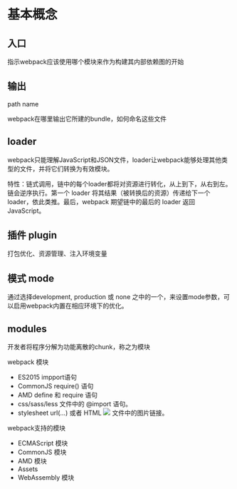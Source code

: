 # 基本概念
## 入口

指示webpack应该使用哪个模块来作为构建其内部依赖图的开始

## 输出
path name

webpack在哪里输出它所建的bundle，如何命名这些文件


## loader

webpack只能理解JavaScript和JSON文件，loader让webpack能够处理其他类型的文件，并将它们转换为有效模块。

特性：链式调用，链中的每个loader都将对资源进行转化，从上到下，从右到左。
链会逆序执行。第一个 loader 将其结果（被转换后的资源）传递给下一个 loader，依此类推。最后，webpack 期望链中的最后的 loader 返回 JavaScript。
## 插件 plugin

打包优化、资源管理、注入环境变量

## 模式 mode

通过选择development, production 或 none 之中的一个，来设置mode参数，可以启用webpack内置在相应环境下的优化。

## modules

开发者将程序分解为功能离散的chunk，称之为模块

webpack 模块 

- ES2015 impport语句
- CommonJS require() 语句
- AMD define 和 require 语句
- css/sass/less 文件中的 @import 语句。
- stylesheet url(...) 或者 HTML <img src=...> 文件中的图片链接。

webpack支持的模块

- ECMAScript 模块
- CommonJS 模块
- AMD 模块
- Assets
- WebAssembly 模块
